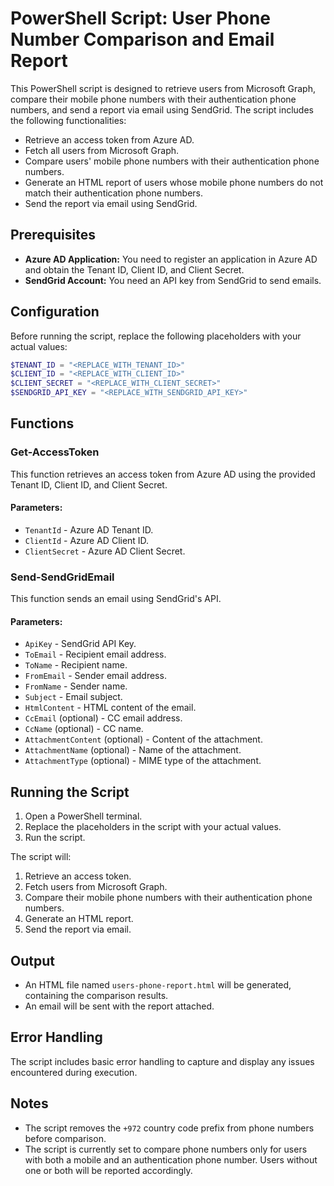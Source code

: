 
# PowerShell Script: User Phone Number Comparison and Email Report

This PowerShell script is designed to retrieve users from Microsoft Graph, compare their mobile phone numbers with their authentication phone numbers, and send a report via email using SendGrid. The script includes the following functionalities:

- Retrieve an access token from Azure AD.
- Fetch all users from Microsoft Graph.
- Compare users' mobile phone numbers with their authentication phone numbers.
- Generate an HTML report of users whose mobile phone numbers do not match their authentication phone numbers.
- Send the report via email using SendGrid.

## Prerequisites

- **Azure AD Application:** You need to register an application in Azure AD and obtain the Tenant ID, Client ID, and Client Secret.
- **SendGrid Account:** You need an API key from SendGrid to send emails.

## Configuration

Before running the script, replace the following placeholders with your actual values:

```powershell
$TENANT_ID = "<REPLACE_WITH_TENANT_ID>"
$CLIENT_ID = "<REPLACE_WITH_CLIENT_ID>"
$CLIENT_SECRET = "<REPLACE_WITH_CLIENT_SECRET>"
$SENDGRID_API_KEY = "<REPLACE_WITH_SENDGRID_API_KEY>"
```

## Functions

### Get-AccessToken

This function retrieves an access token from Azure AD using the provided Tenant ID, Client ID, and Client Secret.

#### Parameters:
- `TenantId` - Azure AD Tenant ID.
- `ClientId` - Azure AD Client ID.
- `ClientSecret` - Azure AD Client Secret.

### Send-SendGridEmail

This function sends an email using SendGrid's API.

#### Parameters:
- `ApiKey` - SendGrid API Key.
- `ToEmail` - Recipient email address.
- `ToName` - Recipient name.
- `FromEmail` - Sender email address.
- `FromName` - Sender name.
- `Subject` - Email subject.
- `HtmlContent` - HTML content of the email.
- `CcEmail` (optional) - CC email address.
- `CcName` (optional) - CC name.
- `AttachmentContent` (optional) - Content of the attachment.
- `AttachmentName` (optional) - Name of the attachment.
- `AttachmentType` (optional) - MIME type of the attachment.

## Running the Script

1. Open a PowerShell terminal.
2. Replace the placeholders in the script with your actual values.
3. Run the script.

The script will:

1. Retrieve an access token.
2. Fetch users from Microsoft Graph.
3. Compare their mobile phone numbers with their authentication phone numbers.
4. Generate an HTML report.
5. Send the report via email.

## Output

- An HTML file named `users-phone-report.html` will be generated, containing the comparison results.
- An email will be sent with the report attached.

## Error Handling

The script includes basic error handling to capture and display any issues encountered during execution.

## Notes

- The script removes the `+972` country code prefix from phone numbers before comparison.
- The script is currently set to compare phone numbers only for users with both a mobile and an authentication phone number. Users without one or both will be reported accordingly.

